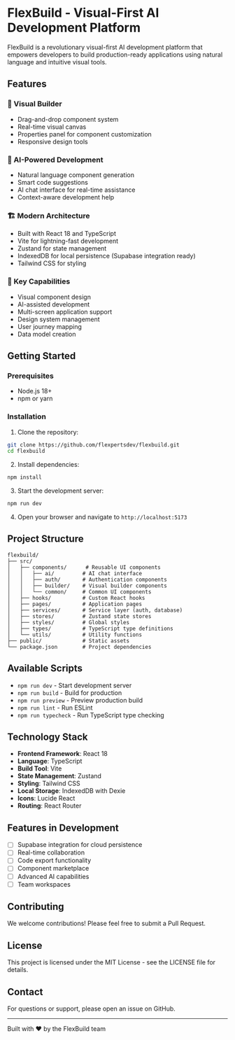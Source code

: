 # FlexBuild - Visual-First AI Development Platform

FlexBuild is a revolutionary visual-first AI development platform that empowers developers to build production-ready applications using natural language and intuitive visual tools.

## Features

### 🎨 Visual Builder
- Drag-and-drop component system
- Real-time visual canvas
- Properties panel for component customization
- Responsive design tools

### 🤖 AI-Powered Development
- Natural language component generation
- Smart code suggestions
- AI chat interface for real-time assistance
- Context-aware development help

### 🏗️ Modern Architecture
- Built with React 18 and TypeScript
- Vite for lightning-fast development
- Zustand for state management
- IndexedDB for local persistence (Supabase integration ready)
- Tailwind CSS for styling

### 🚀 Key Capabilities
- Visual component design
- AI-assisted development
- Multi-screen application support
- Design system management
- User journey mapping
- Data model creation

## Getting Started

### Prerequisites
- Node.js 18+ 
- npm or yarn

### Installation

1. Clone the repository:
```bash
git clone https://github.com/flexpertsdev/flexbuild.git
cd flexbuild
```

2. Install dependencies:
```bash
npm install
```

3. Start the development server:
```bash
npm run dev
```

4. Open your browser and navigate to `http://localhost:5173`

## Project Structure

```
flexbuild/
├── src/
│   ├── components/      # Reusable UI components
│   │   ├── ai/         # AI chat interface
│   │   ├── auth/       # Authentication components
│   │   ├── builder/    # Visual builder components
│   │   └── common/     # Common UI components
│   ├── hooks/          # Custom React hooks
│   ├── pages/          # Application pages
│   ├── services/       # Service layer (auth, database)
│   ├── stores/         # Zustand state stores
│   ├── styles/         # Global styles
│   ├── types/          # TypeScript type definitions
│   └── utils/          # Utility functions
├── public/             # Static assets
└── package.json        # Project dependencies
```

## Available Scripts

- `npm run dev` - Start development server
- `npm run build` - Build for production
- `npm run preview` - Preview production build
- `npm run lint` - Run ESLint
- `npm run typecheck` - Run TypeScript type checking

## Technology Stack

- **Frontend Framework**: React 18
- **Language**: TypeScript
- **Build Tool**: Vite
- **State Management**: Zustand
- **Styling**: Tailwind CSS
- **Local Storage**: IndexedDB with Dexie
- **Icons**: Lucide React
- **Routing**: React Router

## Features in Development

- [ ] Supabase integration for cloud persistence
- [ ] Real-time collaboration
- [ ] Code export functionality
- [ ] Component marketplace
- [ ] Advanced AI capabilities
- [ ] Team workspaces

## Contributing

We welcome contributions! Please feel free to submit a Pull Request.

## License

This project is licensed under the MIT License - see the LICENSE file for details.

## Contact

For questions or support, please open an issue on GitHub.

---

Built with ❤️ by the FlexBuild team